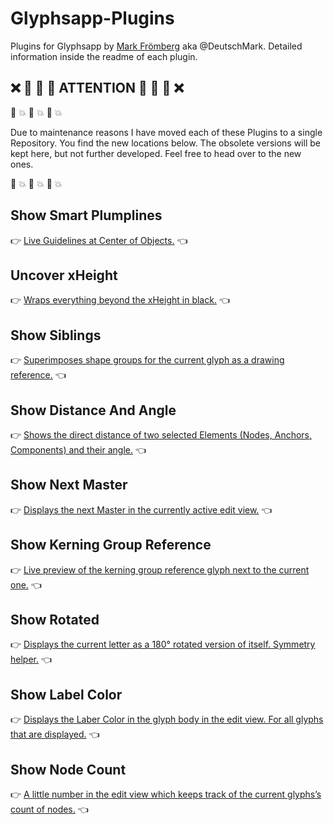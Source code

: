 # Glyphsapp-Plugins
Plugins for Glyphsapp by [Mark Frömberg](http://www.markfromberg.com/) aka @DeutschMark. Detailed information inside the readme of each plugin.

## :x: :construction: :no_entry_sign: :large_orange_diamond: ATTENTION :large_orange_diamond: :no_entry_sign: :construction: :x:
:red_circle: :boom: :red_circle: :boom: :red_circle: :boom:

Due to maintenance reasons I have moved each of these Plugins to a single Repository. You find the new locations below. The obsolete versions will be kept here, but not further developed. Feel free to head over to the new ones.

:red_circle: :boom: :red_circle: :boom: :red_circle: :boom: 






## Show Smart Plumplines
:point_right: [Live Guidelines at Center of Objects.](https://github.com/DeutschMark/Show-Smart-Plumblines) :point_left:


## Uncover xHeight
:point_right: [Wraps everything beyond the xHeight in black.](https://github.com/DeutschMark/Uncover-xHeight) :point_left:


## Show Siblings
:point_right: [Superimposes shape groups for the current glyph as a drawing reference.](https://github.com/DeutschMark/Show-Siblings) :point_left:


## Show Distance And Angle
:point_right: [Shows the direct distance of two selected Elements (Nodes, Anchors, Components) and their angle.](https://github.com/DeutschMark/Show-Distance-And-Angle-Of-Nodes) :point_left:


## Show Next Master
:point_right: [Displays the next Master in the currently active edit view.](https://github.com/DeutschMark/Show-Next-Master) :point_left:


## Show Kerning Group Reference
:point_right: [Live preview of the kerning group reference glyph next to the current one.](https://github.com/DeutschMark/Show-Kerning-Group-Reference) :point_left:


## Show Rotated
:point_right: [Displays the current letter as a 180° rotated version of itself. Symmetry helper.](https://github.com/DeutschMark/Show-Rotated) :point_left:


## Show Label Color
:point_right: [Displays the Laber Color in the glyph body in the edit view. For all glyphs that are displayed.](https://github.com/DeutschMark/Show-Label-Color) :point_left:


## Show Node Count
:point_right: [A little number in the edit view which keeps track of the current glyphs’s count of nodes.](https://github.com/DeutschMark/Show-Node-Count) :point_left:
